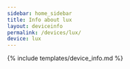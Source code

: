 ```yaml
---
sidebar: home_sidebar
title: Info about lux
layout: deviceinfo
permalink: /devices/lux/
device: lux
---
```

{% include templates/device_info.md %}
